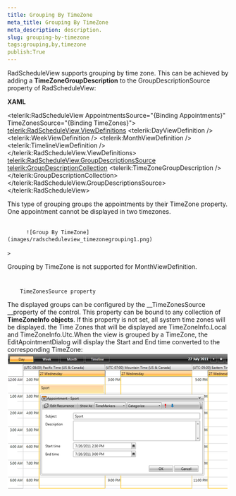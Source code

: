 ```yaml
---
title: Grouping By TimeZone
meta_title: Grouping By TimeZone
meta_description: description.
slug: grouping-by-timezone
tags:grouping,by,timezone
publish:True
---
```



RadScheduleView supports grouping by time zone. This can be achieved by adding a __TimeZoneGroupDescription__ to the GroupDescriptionSource property of RadScheduleView:
      




 __XAML__
    	


<telerik:RadScheduleView AppointmentsSource="{Binding Appointments}" TimeZonesSource="{Binding TimeZones}">
   <telerik:RadScheduleView.ViewDefinitions>
      <telerik:DayViewDefinition />
      <telerik:WeekViewDefinition />
      <telerik:MonthViewDefinition  />
      <telerik:TimelineViewDefinition />
   </telerik:RadScheduleView.ViewDefinitions>
   <telerik:RadScheduleView.GroupDescriptionsSource>
      <telerik:GroupDescriptionCollection>
         <telerik:TimeZoneGroupDescription />
      </telerik:GroupDescriptionCollection>
   </telerik:RadScheduleView.GroupDescriptionsSource>
</telerik:RadScheduleView>



This type of grouping groups the appointments by their TimeZone property. One appointment cannot be displayed in two timezones.


             
          ![Group By TimeZone](images/radscheduleview_timezonegrouping1.png)

	>

Grouping by TimeZone is not supported for MonthViewDefinition. 

# 
        TimeZonesSource property
      
The displayed groups can be configured by the __TimeZonesSource __property of the control. This property can be bound to any collection of __TimeZoneInfo objects__.
If this property is not set, all system time zones will be displayed. the Time Zones that will be displayed are TimeZoneInfo.Local and TimeZoneInfo.Utc.When the view is grouped by a TimeZone, the EditApointmentDialog will display the Start and End time converted to the corresponding TimeZone: 
         
      ![Group By TimeZone](images/radscheduleview_timezonegrouping2.png)
